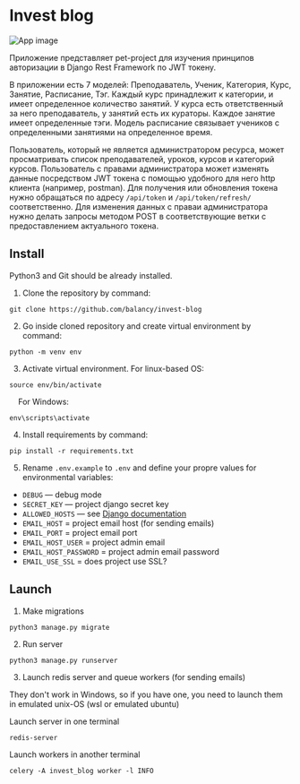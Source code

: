 # Invest blog

![App image](https://i.ibb.co/Ch6mxJ0/111.png)

Приложение представляет pet-project для изучения принципов авторизации в Django Rest Framework по JWT токену.

В приложении есть 7 моделей: Преподаватель, Ученик, Категория, Курс,
Занятие, Расписание, Тэг. Каждый курс принадлежит к категории, и имеет 
определенное количество занятий. У курса есть ответственный за него 
преподаватель, у занятий есть их кураторы. Каждое занятие имеет определенные 
тэги. Модель расписание связывает учеников с определенными занятиями на 
определенное время.

Пользователь, который не является администратором ресурса, может просматривать список преподавателей, уроков, курсов и категорий курсов.
Пользователь с правами администратора может изменять данные посредством JWT токена с помощью удобного для него http клиента (например, postman).
Для получения или обновления токена нужно обращаться по адресу `/api/token` и `/api/token/refresh/` соответственно.
Для изменения данных с праваи администратора нужно делать запросы методом POST в соответствующие ветки с предоставлением актуального токена.

## Install

Python3 and Git should be already installed. 

1. Clone the repository by command:
```console
git clone https://github.com/balancy/invest-blog
```

2. Go inside cloned repository and create virtual environment by command:
```console
python -m venv env
```

3. Activate virtual environment. For linux-based OS:
```console
source env/bin/activate
```
&nbsp;&nbsp;&nbsp;
For Windows:
```console
env\scripts\activate
```

4. Install requirements by command:
```console
pip install -r requirements.txt
```

5. Rename `.env.example` to `.env` and define your propre values for environmental variables:

- `DEBUG` — debug mode
- `SECRET_KEY` — project django secret key
- `ALLOWED_HOSTS` — see [Django documentation](https://docs.djangoproject.com/en/3.1/ref/settings/#allowed-hosts)
- `EMAIL_HOST` = project email host (for sending emails)
- `EMAIL_PORT` = project email port
- `EMAIL_HOST_USER` = project admin email
- `EMAIL_HOST_PASSWORD` = project admin email password
- `EMAIL_USE_SSL` = does project use SSL?

## Launch

1. Make migrations
```console
python3 manage.py migrate
```

2. Run server
```console
python3 manage.py runserver
```

3. Launch redis server and queue workers (for sending emails)

They don't work in Windows, so if you have one, you need to launch them in 
   emulated unix-OS (wsl or emulated ubuntu)

Launch server in one terminal
```console
redis-server
```

Launch workers in another terminal
```console
celery -A invest_blog worker -l INFO
```